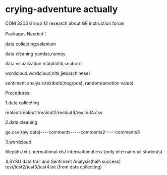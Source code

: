 # crying-adventure actually
COM 3203 Group 12 research about GE instruction forum


Packages Needed：

data collecting:selenium

data cleaning:pandas,numpy

data visualization:matplotlib,seaborn

wordcloud:wordcloud,nltk,jieba(chinese)

sentiment analysis:textbolb(neg/pos), random(emotion value)


Procedures:

1.data collecting

realout/realout1/realout2/realout3/realout4.csv

2.data cleaning

ge.csv(raw data)----comments-----comments2-----comments3

3.wordcloud

filepath.txt /internaltional.xls/ internaltional.csv (only international students)

4.SYSU data trail and Sentiment Analysis(half-success)
test/test2/test3/test4.txt (from data collecting)
